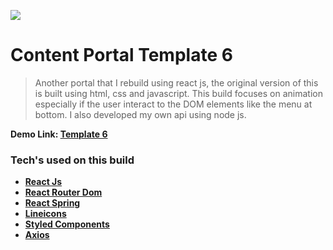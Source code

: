 ![](https://i.ibb.co/Bn4BJxX/template6.png)

# Content Portal Template 6

> Another portal that I rebuild using react js, the original version of this is built using html, css and javascript. This build focuses on animation especially if the user interact to the DOM elements like the menu at bottom. I also developed my own api using node js.

**Demo Link: [Template 6](https://content-portal-6.netlify.app/Apps/Dating)**

### Tech's used on this build
- **[React Js](https://reactjs.org/)**
- **[React Router Dom](https://reactrouter.com/web/guides/quick-start)**
- **[React Spring](https://react-spring.io/)**
- **[Lineicons](https://lineicons.com/)**
- **[Styled Components](https://styled-components.com/)**
- **[Axios](https://github.com/axios/axios)**

